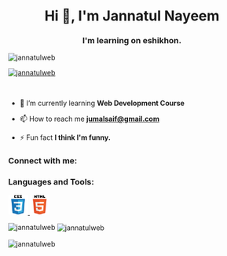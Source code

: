 <h1 align="center">Hi 👋, I'm Jannatul Nayeem</h1>
<h3 align="center">I'm learning on eshikhon.</h3>

<p align="left"> <img src="https://komarev.com/ghpvc/?username=jannatulweb&label=Profile%20views&color=0e75b6&style=flat" alt="jannatulweb" /> </p>

<p align="left"> <a href="https://github.com/ryo-ma/github-profile-trophy"><img src="https://github-profile-trophy.vercel.app/?username=jannatulweb" alt="jannatulweb" /></a> </p>

<p align="left"> <a href="https://twitter.com/" target="blank"><img src="https://img.shields.io/twitter/follow/?logo=twitter&style=for-the-badge" alt="" /></a> </p>

- 🌱 I’m currently learning **Web Development Course**

- 📫 How to reach me **jumalsaif@gmail.com**

- ⚡ Fun fact **I think I'm funny.**

<h3 align="left">Connect with me:</h3>
<p align="left">
</p>

<h3 align="left">Languages and Tools:</h3>
<p align="left"> <a href="https://www.w3schools.com/css/" target="_blank" rel="noreferrer"> <img src="https://raw.githubusercontent.com/devicons/devicon/master/icons/css3/css3-original-wordmark.svg" alt="css3" width="40" height="40"/> </a> <a href="https://www.w3.org/html/" target="_blank" rel="noreferrer"> <img src="https://raw.githubusercontent.com/devicons/devicon/master/icons/html5/html5-original-wordmark.svg" alt="html5" width="40" height="40"/> </a> </p>

<p><img align="left" src="https://github-readme-stats.vercel.app/api/top-langs?username=jannatulweb&show_icons=true&locale=en&layout=compact" alt="jannatulweb" /></p>

<p>&nbsp;<img align="center" src="https://github-readme-stats.vercel.app/api?username=jannatulweb&show_icons=true&locale=en" alt="jannatulweb" /></p>

<p><img align="center" src="https://github-readme-streak-stats.herokuapp.com/?user=jannatulweb&" alt="jannatulweb" /></p>
